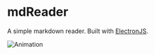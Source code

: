 # mdReader

A simple markdown reader. Built with [ElectronJS](https://www.electronjs.org/).

![Animation](https://user-images.githubusercontent.com/27796501/121080391-5d152780-c7a9-11eb-95b0-a2f44c2f6cd8.gif)
